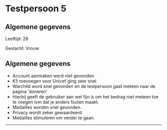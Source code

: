 # Testpersoon 5

## Algemene gegevens

Leeftijd: 28

Geslacht: Vrouw

## Algemene gegevens

* Account aanmaken werd niet gevonden
* €5 toevoegen voor Unicef ging zeer snel
* Warchild word snel gevonden en de testpersoon gaat meteen naar de pagina 'doneren'
* Hierbij geeft de gebruiker aan wel fijn is om het bedrag niet meteen toe te voegen ivm dat je anders fouten maakt.
* Medailles worden snel gevonden.
* Privacy wordt zeker gewaardeerd
* Medailles stimuleren om verder te gaan.
* * * * * * * * * 
